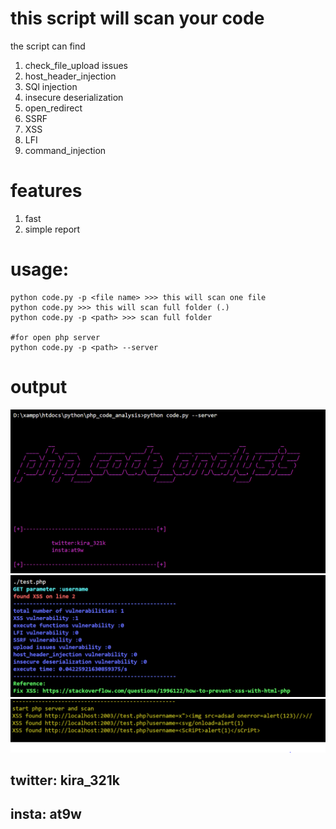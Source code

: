 # this script will scan your code 
the script can find 
1. check_file_upload issues
2. host_header_injection
3. SQl injection 
4. insecure deserialization
5. open_redirect
6. SSRF
7. XSS
8. LFI
9. command_injection
# features
1. fast 
2. simple report 

# usage:
    python code.py -p <file name> >>> this will scan one file
    python code.py >>> this will scan full folder (.)
    python code.py -p <path> >>> scan full folder 

    #for open php server
    python code.py -p <path> --server

# output
<img src=img/banner.PNG >

<img src=./img/recap.PNG>
<img src=img/php_server.PNG >








## twitter: kira_321k

## insta: at9w
